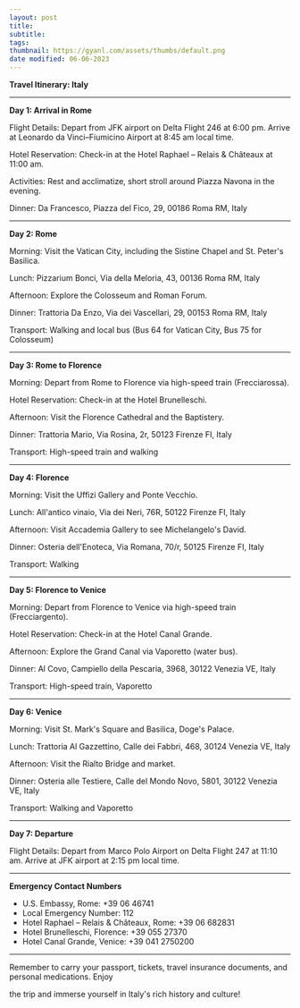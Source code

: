 ```yaml
---
layout: post
title:
subtitle:
tags: 
thumbnail: https://gyanl.com/assets/thumbs/default.png
date modified: 06-06-2023
---
```


**Travel Itinerary: Italy**

---

**Day 1: Arrival in Rome**

Flight Details: Depart from JFK airport on Delta Flight 246 at 6:00 pm. Arrive at Leonardo da Vinci–Fiumicino Airport at 8:45 am local time.

Hotel Reservation: Check-in at the Hotel Raphael – Relais & Châteaux at 11:00 am.

Activities: Rest and acclimatize, short stroll around Piazza Navona in the evening.

Dinner: Da Francesco, Piazza del Fico, 29, 00186 Roma RM, Italy

---

**Day 2: Rome**

Morning: Visit the Vatican City, including the Sistine Chapel and St. Peter's Basilica.

Lunch: Pizzarium Bonci, Via della Meloria, 43, 00136 Roma RM, Italy

Afternoon: Explore the Colosseum and Roman Forum.

Dinner: Trattoria Da Enzo, Via dei Vascellari, 29, 00153 Roma RM, Italy

Transport: Walking and local bus (Bus 64 for Vatican City, Bus 75 for Colosseum)

---

**Day 3: Rome to Florence**

Morning: Depart from Rome to Florence via high-speed train (Frecciarossa).

Hotel Reservation: Check-in at the Hotel Brunelleschi.

Afternoon: Visit the Florence Cathedral and the Baptistery.

Dinner: Trattoria Mario, Via Rosina, 2r, 50123 Firenze FI, Italy

Transport: High-speed train and walking

---

**Day 4: Florence**

Morning: Visit the Uffizi Gallery and Ponte Vecchio.

Lunch: All'antico vinaio, Via dei Neri, 76R, 50122 Firenze FI, Italy

Afternoon: Visit Accademia Gallery to see Michelangelo's David.

Dinner: Osteria dell'Enoteca, Via Romana, 70/r, 50125 Firenze FI, Italy

Transport: Walking

---

**Day 5: Florence to Venice**

Morning: Depart from Florence to Venice via high-speed train (Frecciargento).

Hotel Reservation: Check-in at the Hotel Canal Grande.

Afternoon: Explore the Grand Canal via Vaporetto (water bus).

Dinner: Al Covo, Campiello della Pescaria, 3968, 30122 Venezia VE, Italy

Transport: High-speed train, Vaporetto

---

**Day 6: Venice**

Morning: Visit St. Mark's Square and Basilica, Doge's Palace.

Lunch: Trattoria Al Gazzettino, Calle dei Fabbri, 468, 30124 Venezia VE, Italy

Afternoon: Visit the Rialto Bridge and market.

Dinner: Osteria alle Testiere, Calle del Mondo Novo, 5801, 30122 Venezia VE, Italy

Transport: Walking and Vaporetto

---

**Day 7: Departure**

Flight Details: Depart from Marco Polo Airport on Delta Flight 247 at 11:10 am. Arrive at JFK airport at 2:15 pm local time.

---

**Emergency Contact Numbers**

- U.S. Embassy, Rome: +39 06 46741
- Local Emergency Number: 112
- Hotel Raphael – Relais & Châteaux, Rome: +39 06 682831
- Hotel Brunelleschi, Florence: +39 055 27370
- Hotel Canal Grande, Venice: +39 041 2750200

---

Remember to carry your passport, tickets, travel insurance documents, and personal medications. Enjoy

 the trip and immerse yourself in Italy's rich history and culture!

